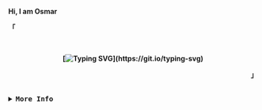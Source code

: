   <!-- Profile -->
<b> Hi, I am Osmar <b>
<p align="left">「</p>  
<br>

 <div align="center">
 
[![Typing SVG](https://readme-typing-svg.demolab.com?font=Fira+Code&size=16&duration=2000&pause=750&color=CBA6F7&center=true&vCenter=true&width=435&lines=I+like+penguins.;I'm+sleepy.)](https://git.io/typing-svg)
  
 </div>
<p align="right">」</p>                                                                     
<br>
  
<!-- Github Stats -->
<details>
<summary><samp><b>More Info</b></samp></summary>
<h2></h2>

<b> My pitiful stats </b>

<div align="center" style="margin-top: 80px;">
  <table>
    <tr>
      <td><a href="#--------"><img height="137px" align="center" alt="GitHub Stats" src="https://github-readme-stats.vercel.app/api?username=osmarmora05&show_icons=true&hide_border=true&theme=nord"/></a></td>
      <td><a href="#--------"><img height="137px" align="center" alt="Top Language" src="https://github-readme-stats.vercel.app/api/top-langs/?username=osmarmora05&layout=compact&line_height=21&hide_border=true&theme=nord"/></a></td>
    </tr>
  </table>
</div>
</details>
